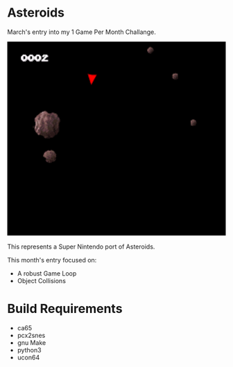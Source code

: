 Asteroids
=========

March's entry into my 1 Game Per Month Challange.

<img src="screenshot.png?raw=true" alt="Asteroids Screenshot" width="512" height="448">

This represents a Super Nintendo port of Asteroids.

This month's entry focused on:

 * A robust Game Loop
 * Object Collisions



Build Requirements
===================
 * ca65
 * pcx2snes
 * gnu Make
 * python3
 * ucon64

